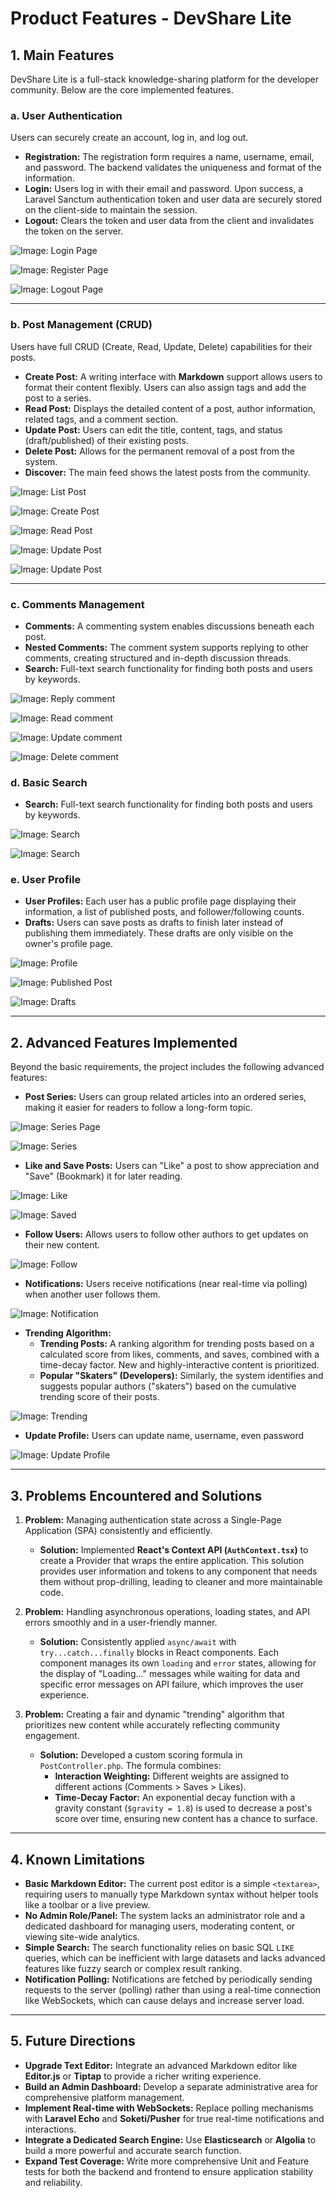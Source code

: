 # Product Features - DevShare Lite

## 1. Main Features

DevShare Lite is a full-stack knowledge-sharing platform for the developer community. Below are the core implemented features.

### a. User Authentication

Users can securely create an account, log in, and log out.

* **Registration:** The registration form requires a name, username, email, and password. The backend validates the uniqueness and format of the information.
* **Login:** Users log in with their email and password. Upon success, a Laravel Sanctum authentication token and user data are securely stored on the client-side to maintain the session.
* **Logout:** Clears the token and user data from the client and invalidates the token on the server.

![Image: Login Page](./screenshots/login.PNG)

![Image: Register Page](./screenshots/register.PNG)

![Image: Logout Page](./screenshots/logout.PNG)

---

### b. Post Management (CRUD)

Users have full CRUD (Create, Read, Update, Delete) capabilities for their posts.

* **Create Post:** A writing interface with **Markdown** support allows users to format their content flexibly. Users can also assign tags and add the post to a series.
* **Read Post:** Displays the detailed content of a post, author information, related tags, and a comment section.
* **Update Post:** Users can edit the title, content, tags, and status (draft/published) of their existing posts.
* **Delete Post:** Allows for the permanent removal of a post from the system.
* **Discover:** The main feed shows the latest posts from the community.

![Image: List Post](./screenshots/main-page.PNG)

![Image: Create Post](./screenshots/create-post.PNG)

![Image: Read Post](./screenshots/post-details.PNG)

![Image: Update Post](./screenshots/edit-post.PNG)

![Image: Update Post](./screenshots/delete-post.PNG)

---

### c. Comments Management

* **Comments:** A commenting system enables discussions beneath each post.
* **Nested Comments:** The comment system supports replying to other comments, creating structured and in-depth discussion threads.
* **Search:** Full-text search functionality for finding both posts and users by keywords.

![Image: Reply comment](./screenshots/reply-comment.PNG)

![Image: Read comment](./screenshots/markdown-comment.PNG)

![Image: Update comment](./screenshots/edit-comment.PNG)

![Image: Delete comment](./screenshots/delete-comment.PNG)

### d. Basic Search

* **Search:** Full-text search functionality for finding both posts and users by keywords.

![Image: Search](./screenshots/title-search.PNG)

![Image: Search](./screenshots/content-search.PNG)

### e. User Profile

* **User Profiles:** Each user has a public profile page displaying their information, a list of published posts, and follower/following counts.
* **Drafts:** Users can save posts as drafts to finish later instead of publishing them immediately. These drafts are only visible on the owner's profile page.

![Image: Profile](./screenshots/profile.PNG)

![Image: Published Post](./screenshots/published-posts.PNG)

![Image: Drafts](./screenshots/drafts.PNG)

---

## 2. Advanced Features Implemented

Beyond the basic requirements, the project includes the following advanced features:

* **Post Series:** Users can group related articles into an ordered series, making it easier for readers to follow a long-form topic.

![Image: Series Page](./screenshots/series-page.PNG)

![Image: Series](./screenshots/series-detail.PNG)

* **Like and Save Posts:** Users can "Like" a post to show appreciation and "Save" (Bookmark) it for later reading.

![Image: Like](./screenshots/like-post.png)

![Image: Saved](./screenshots/bookmark-page.PNG)

* **Follow Users:** Allows users to follow other authors to get updates on their new content.

![Image: Follow](./screenshots/follow-user.PNG)

* **Notifications:** Users receive notifications (near real-time via polling) when another user follows them.

![Image: Notification](./screenshots/notification.PNG)

* **Trending Algorithm:**
    * **Trending Posts:** A ranking algorithm for trending posts based on a calculated score from likes, comments, and saves, combined with a time-decay factor. New and highly-interactive content is prioritized.
    * **Popular "Skaters" (Developers):** Similarly, the system identifies and suggests popular authors ("skaters") based on the cumulative trending score of their posts.

![Image: Trending](./screenshots/trending-page.PNG)

* **Update Profile:** Users can update name, username, even password 

![Image: Update Profile](./screenshots/setting-page.PNG)

---

## 3. Problems Encountered and Solutions

1.  **Problem:** Managing authentication state across a Single-Page Application (SPA) consistently and efficiently.
    * **Solution:** Implemented **React's Context API (`AuthContext.tsx`)** to create a Provider that wraps the entire application. This solution provides user information and tokens to any component that needs them without prop-drilling, leading to cleaner and more maintainable code.

2.  **Problem:** Handling asynchronous operations, loading states, and API errors smoothly and in a user-friendly manner.
    * **Solution:** Consistently applied `async/await` with `try...catch...finally` blocks in React components. Each component manages its own `loading` and `error` states, allowing for the display of "Loading..." messages while waiting for data and specific error messages on API failure, which improves the user experience.

3.  **Problem:** Creating a fair and dynamic "trending" algorithm that prioritizes new content while accurately reflecting community engagement.
    * **Solution:** Developed a custom scoring formula in `PostController.php`. The formula combines:
        * **Interaction Weighting:** Different weights are assigned to different actions (Comments > Saves > Likes).
        * **Time-Decay Factor:** An exponential decay function with a gravity constant (`$gravity = 1.8`) is used to decrease a post's score over time, ensuring new content has a chance to surface.

---

## 4. Known Limitations

* **Basic Markdown Editor:** The current post editor is a simple `<textarea>`, requiring users to manually type Markdown syntax without helper tools like a toolbar or a live preview.
* **No Admin Role/Panel:** The system lacks an administrator role and a dedicated dashboard for managing users, moderating content, or viewing site-wide analytics.
* **Simple Search:** The search functionality relies on basic SQL `LIKE` queries, which can be inefficient with large datasets and lacks advanced features like fuzzy search or complex result ranking.
* **Notification Polling:** Notifications are fetched by periodically sending requests to the server (polling) rather than using a real-time connection like WebSockets, which can cause delays and increase server load.

---

## 5. Future Directions

* **Upgrade Text Editor:** Integrate an advanced Markdown editor like **Editor.js** or **Tiptap** to provide a richer writing experience.
* **Build an Admin Dashboard:** Develop a separate administrative area for comprehensive platform management.
* **Implement Real-time with WebSockets:** Replace polling mechanisms with **Laravel Echo** and **Soketi/Pusher** for true real-time notifications and interactions.
* **Integrate a Dedicated Search Engine:** Use **Elasticsearch** or **Algolia** to build a more powerful and accurate search function.
* **Expand Test Coverage:** Write more comprehensive Unit and Feature tests for both the backend and frontend to ensure application stability and reliability.